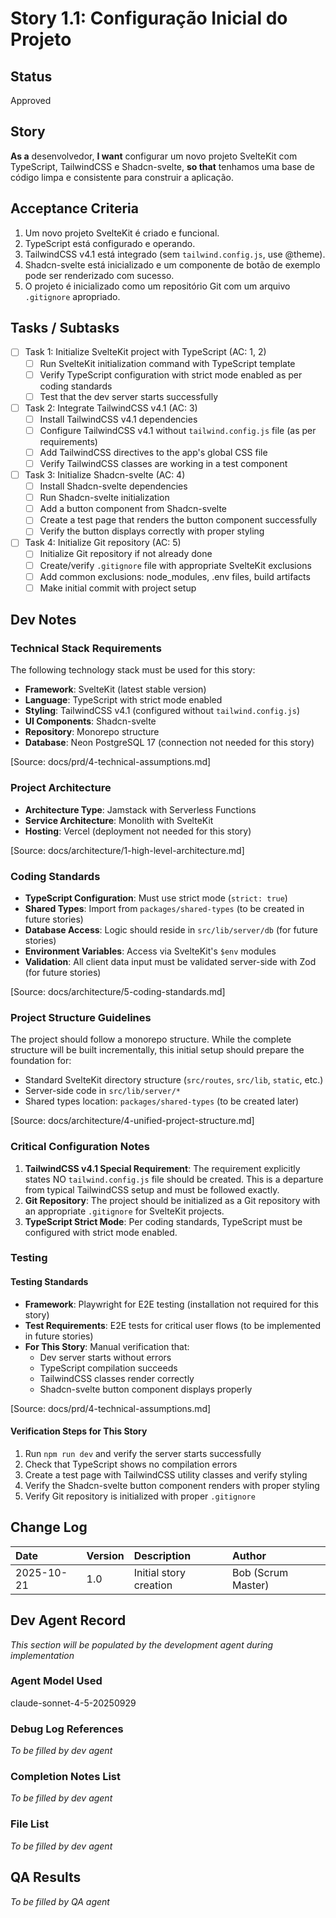# Story 1.1: Configuração Inicial do Projeto

## Status
Approved

## Story
**As a** desenvolvedor,
**I want** configurar um novo projeto SvelteKit com TypeScript, TailwindCSS e Shadcn-svelte,
**so that** tenhamos uma base de código limpa e consistente para construir a aplicação.

## Acceptance Criteria
1. Um novo projeto SvelteKit é criado e funcional.
2. TypeScript está configurado e operando.
3. TailwindCSS v4.1 está integrado (sem `tailwind.config.js`, use @theme).
4. Shadcn-svelte está inicializado e um componente de botão de exemplo pode ser renderizado com sucesso.
5. O projeto é inicializado como um repositório Git com um arquivo `.gitignore` apropriado.

## Tasks / Subtasks
- [ ] Task 1: Initialize SvelteKit project with TypeScript (AC: 1, 2)
  - [ ] Run SvelteKit initialization command with TypeScript template
  - [ ] Verify TypeScript configuration with strict mode enabled as per coding standards
  - [ ] Test that the dev server starts successfully

- [ ] Task 2: Integrate TailwindCSS v4.1 (AC: 3)
  - [ ] Install TailwindCSS v4.1 dependencies
  - [ ] Configure TailwindCSS v4.1 without `tailwind.config.js` file (as per requirements)
  - [ ] Add TailwindCSS directives to the app's global CSS file
  - [ ] Verify TailwindCSS classes are working in a test component

- [ ] Task 3: Initialize Shadcn-svelte (AC: 4)
  - [ ] Install Shadcn-svelte dependencies
  - [ ] Run Shadcn-svelte initialization
  - [ ] Add a button component from Shadcn-svelte
  - [ ] Create a test page that renders the button component successfully
  - [ ] Verify the button displays correctly with proper styling

- [ ] Task 4: Initialize Git repository (AC: 5)
  - [ ] Initialize Git repository if not already done
  - [ ] Create/verify `.gitignore` file with appropriate SvelteKit exclusions
  - [ ] Add common exclusions: node_modules, .env files, build artifacts
  - [ ] Make initial commit with project setup

## Dev Notes

### Technical Stack Requirements
The following technology stack must be used for this story:
- **Framework**: SvelteKit (latest stable version)
- **Language**: TypeScript with strict mode enabled
- **Styling**: TailwindCSS v4.1 (configured without `tailwind.config.js`)
- **UI Components**: Shadcn-svelte
- **Repository**: Monorepo structure
- **Database**: Neon PostgreSQL 17 (connection not needed for this story)

[Source: docs/prd/4-technical-assumptions.md]

### Project Architecture
- **Architecture Type**: Jamstack with Serverless Functions
- **Service Architecture**: Monolith with SvelteKit
- **Hosting**: Vercel (deployment not needed for this story)

[Source: docs/architecture/1-high-level-architecture.md]

### Coding Standards
- **TypeScript Configuration**: Must use strict mode (`strict: true`)
- **Shared Types**: Import from `packages/shared-types` (to be created in future stories)
- **Database Access**: Logic should reside in `src/lib/server/db` (for future stories)
- **Environment Variables**: Access via SvelteKit's `$env` modules
- **Validation**: All client data input must be validated server-side with Zod (for future stories)

[Source: docs/architecture/5-coding-standards.md]

### Project Structure Guidelines
The project should follow a monorepo structure. While the complete structure will be built incrementally, this initial setup should prepare the foundation for:
- Standard SvelteKit directory structure (`src/routes`, `src/lib`, `static`, etc.)
- Server-side code in `src/lib/server/*`
- Shared types location: `packages/shared-types` (to be created later)

[Source: docs/architecture/4-unified-project-structure.md]

### Critical Configuration Notes
1. **TailwindCSS v4.1 Special Requirement**: The requirement explicitly states NO `tailwind.config.js` file should be created. This is a departure from typical TailwindCSS setup and must be followed exactly.
2. **Git Repository**: The project should be initialized as a Git repository with an appropriate `.gitignore` for SvelteKit projects.
3. **TypeScript Strict Mode**: Per coding standards, TypeScript must be configured with strict mode enabled.

### Testing

#### Testing Standards
- **Framework**: Playwright for E2E testing (installation not required for this story)
- **Test Requirements**: E2E tests for critical user flows (to be implemented in future stories)
- **For This Story**: Manual verification that:
  - Dev server starts without errors
  - TypeScript compilation succeeds
  - TailwindCSS classes render correctly
  - Shadcn-svelte button component displays properly

[Source: docs/prd/4-technical-assumptions.md]

#### Verification Steps for This Story
1. Run `npm run dev` and verify the server starts successfully
2. Check that TypeScript shows no compilation errors
3. Create a test page with TailwindCSS utility classes and verify styling
4. Verify the Shadcn-svelte button component renders with proper styling
5. Verify Git repository is initialized with proper `.gitignore`

## Change Log
| Date | Version | Description | Author |
| :--- | :--- | :--- | :--- |
| 2025-10-21 | 1.0 | Initial story creation | Bob (Scrum Master) |

## Dev Agent Record
_This section will be populated by the development agent during implementation_

### Agent Model Used
claude-sonnet-4-5-20250929

### Debug Log References
_To be filled by dev agent_

### Completion Notes List
_To be filled by dev agent_

### File List
_To be filled by dev agent_

## QA Results
_To be filled by QA agent_
